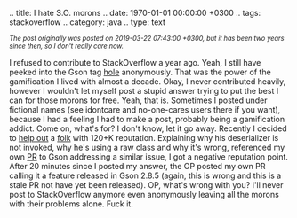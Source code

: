 .. title: I hate S.O. morons
.. date: 1970-01-01 00:00:00 +0300
.. tags: stackoverflow
.. category: java
.. type: text

<small>_The post originally was posted on 2019-03-22 07:43:00 +0300, but it has been two years since then, so I don't really care now._</small>

I refused to contribute to StackOverflow a year ago.
Yeah, I still have peeked into the Gson tag [hole](https://stackoverflow.com/questions/tagged/gson) anonymously.
That was the power of the gamification I lived with almost a decade.
Okay, I never contributed heavily, however I wouldn't let myself post a stupid answer trying to put the best I can for those morons for free.
Yeah, that is.
Sometimes I posted under fictional names (see idontcare and no-one-cares users there if you want), because I had a feeling I had to make a post, probably being a gamification addict.
Come on, what's for?
I don't know, let it go away.
Recently I decided to [help out](https://stackoverflow.com/questions/55286855/preventing-gson-from-converting-integers-to-decimals-when-deserializing-numbers) a [folk](https://stackoverflow.com/users/2648/d%C3%B3nal) with 120+K reputation.
Explaining why his deserializer is not invoked, why he's using a raw class and why it's wrong, referenced my own [PR](https://github.com/google/gson/pull/1290) to Gson addressing a similar issue, I got a negative reputation point.
After 20 minutes since I posted my answer, the OP posted my own PR calling it a feature released in Gson 2.8.5 (again, this is wrong and this is a stale PR not have yet been released).
OP, what's wrong with you?
I'll never post to StackOverflow anymore even anonymously leaving all the morons with their problems alone.
Fuck it.
